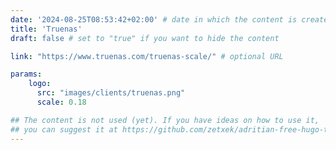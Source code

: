 ```yaml
---
date: '2024-08-25T08:53:42+02:00' # date in which the content is created - defaults to "today"
title: 'Truenas'
draft: false # set to "true" if you want to hide the content 

link: "https://www.truenas.com/truenas-scale/" # optional URL

params:
    logo:
      src: "images/clients/truenas.png"
      scale: 0.18

## The content is not used (yet). If you have ideas on how to use it, 
## you can suggest it at https://github.com/zetxek/adritian-free-hugo-theme/discussions 
---
```

